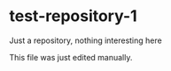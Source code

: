 # test-repository-1
Just a repository, nothing interesting here

This file was just edited manually.
